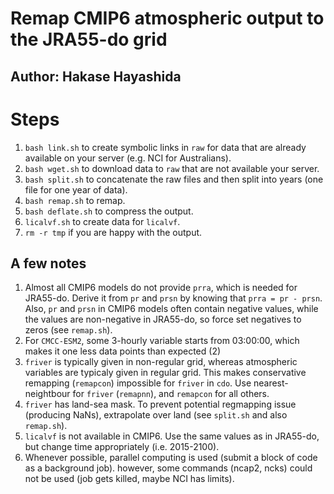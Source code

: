 # Remap CMIP6 atmospheric output to the JRA55-do grid
## Author: Hakase Hayashida

# Steps

1. `bash link.sh` to create symbolic links in `raw` for data that are already available on your server (e.g. NCI for Australians).
1. `bash wget.sh` to download data to `raw` that are not available your server.
1. `bash split.sh` to concatenate the raw files and then split into years (one file for one year of data).
1. `bash remap.sh` to remap.
1. `bash deflate.sh` to compress the output.
1. `licalvf.sh` to create data for `licalvf`.
1. `rm -r tmp` if you are happy with the output.

## A few notes

1. Almost all CMIP6 models do not provide `prra`, which is needed for JRA55-do. Derive it from `pr` and `prsn` by knowing that `prra = pr - prsn`. Also, `pr` and `prsn` in CMIP6 models often contain negative values, while the values are non-negative in JRA55-do, so force set negatives to zeros (see `remap.sh`).
1. For `CMCC-ESM2`, some 3-hourly variable starts from 03:00:00, which makes it one less data points than expected (2)
1. `friver` is typically given in non-regular grid, whereas atmospheric variables are typicaly given in regular grid. This makes conservative remapping (`remapcon`) impossible for `friver` in `cdo`. Use nearest-neightbour for `friver` (`remapnn`), and `remapcon` for all others.
1. `friver` has land-sea mask. To prevent potential regmapping issue (producing NaNs), extrapolate over land (see `split.sh` and also `remap.sh`). 
1. `licalvf` is not available in CMIP6. Use the same values as in JRA55-do, but change time appropriately (i.e. 2015-2100).
1. Whenever possible, parallel computing is used (submit a block of code as a background job). however, some commands (ncap2, ncks) could not be used (job gets killed, maybe NCI has limits).
